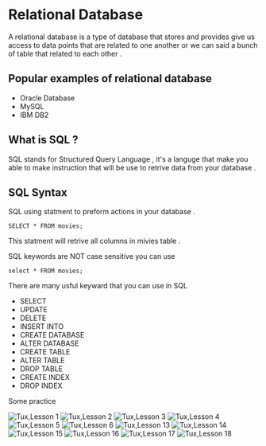 # Relational Database 
A relational database is a type of database that stores and provides give us access to data points that are related to one another or we can said a bunch of table that related to each other . 

## Popular examples of relational database 
-  Oracle Database
- MySQL
- IBM DB2

## What is SQL ? 

SQL stands for Structured Query Language , it's a languge that make you able to make instruction that will be use to retrive data from your database .  

## SQL Syntax 
SQL using statment to preform actions in your database . 

    SELECT * FROM movies;

This statment will retrive all columns in mivies table . 

SQL keywords are NOT case sensitive you can use

    select * FROM movies;

There are many usful keyward that you can use in SQL 

- SELECT
- UPDATE 
- DELETE
- INSERT INTO 
- CREATE DATABASE 
- ALTER DATABASE
- CREATE TABLE 
- ALTER TABLE 
- DROP TABLE 
- CREATE INDEX 
- DROP INDEX 

Some practice


  ![Tux,Lesson 1](/assets/relational-database/lesson1.JPG)
  ![Tux,Lesson 2](/assets/relational-database/lesson2.jpg)
  ![Tux,Lesson 3](/assets/relational-database/lesson3.jpg)
  ![Tux,Lesson 4](/assets/relational-database/lesson4.jpg)
  ![Tux,Lesson 5](/assets/relational-database/lesson5.jpg)
  ![Tux,Lesson 6](/assets/relational-database/lesson6.jpg)
  ![Tux,Lesson 13](/assets/relational-database/lesson13.jpg)
  ![Tux,Lesson 14](/assets/relational-database/lesson14.jpg)
  ![Tux,Lesson 15](/assets/relational-database/lesson15.jpg)
  ![Tux,Lesson 16](/assets/relational-database/lesson16.jpg)
  ![Tux,Lesson 17](/assets/relational-database/lesson17.jpg)
  ![Tux,Lesson 18](/assets/relational-database/lesson18.jpg)